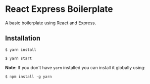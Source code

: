 # React Express Boilerplate

A basic boilerplate using React and Express. 

## Installation

`$ yarn install`

`$ yarn start`

**Note**: If you don't have `yarn` installed you can install it globally using:

`$ npm install -g yarn`